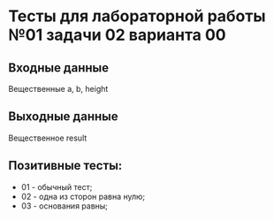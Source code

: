 # Тесты для лабораторной работы №01 задачи 02 варианта 00

## Входные данные
Вещественные a, b, height

## Выходные данные
Вещественное result

## Позитивные тесты:
- 01 - обычный тест;
- 02 - одна из сторон равна нулю;
- 03 - основания равны;
